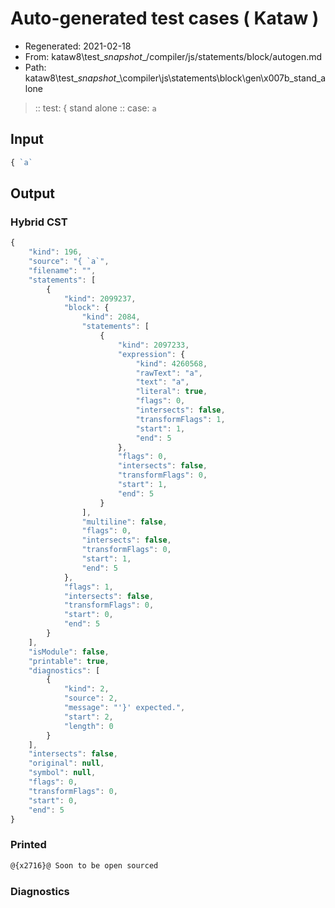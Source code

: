 # Auto-generated test cases ( Kataw )
- Regenerated: 2021-02-18
- From: kataw8\test\__snapshot__/compiler/js/statements/block/autogen.md
- Path: kataw8\test\__snapshot__\compiler\js\statements\block\gen\x007b_stand_alone
> :: test: { stand alone
> :: case: `a`
## Input

`````js
{ `a`
`````

## Output

### Hybrid CST


```javascript
{
    "kind": 196,
    "source": "{ `a`",
    "filename": "",
    "statements": [
        {
            "kind": 2099237,
            "block": {
                "kind": 2084,
                "statements": [
                    {
                        "kind": 2097233,
                        "expression": {
                            "kind": 4260568,
                            "rawText": "a",
                            "text": "a",
                            "literal": true,
                            "flags": 0,
                            "intersects": false,
                            "transformFlags": 1,
                            "start": 1,
                            "end": 5
                        },
                        "flags": 0,
                        "intersects": false,
                        "transformFlags": 0,
                        "start": 1,
                        "end": 5
                    }
                ],
                "multiline": false,
                "flags": 0,
                "intersects": false,
                "transformFlags": 0,
                "start": 1,
                "end": 5
            },
            "flags": 1,
            "intersects": false,
            "transformFlags": 0,
            "start": 0,
            "end": 5
        }
    ],
    "isModule": false,
    "printable": true,
    "diagnostics": [
        {
            "kind": 2,
            "source": 2,
            "message": "'}' expected.",
            "start": 2,
            "length": 0
        }
    ],
    "intersects": false,
    "original": null,
    "symbol": null,
    "flags": 0,
    "transformFlags": 0,
    "start": 0,
    "end": 5
}
```

  
### Printed


```javascript
@{x2716}@ Soon to be open sourced
```

  
### Diagnostics


```javascript

```

